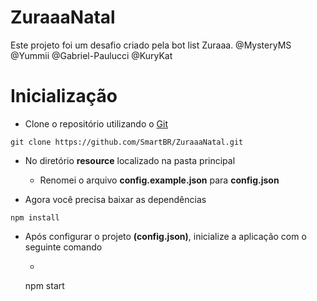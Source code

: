 # ZuraaaNatal
Este projeto foi um desafio criado pela bot list Zuraaa. @MysteryMS @Yummii @Gabriel-Paulucci @KuryKat

# Inicialização
- Clone o repositório utilizando o [Git](https://git-scm.com/downloads)
```git
git clone https://github.com/SmartBR/ZuraaaNatal.git
```


- No diretório **resource** localizado na pasta principal
  - Renomei o arquivo **config.example.json** para **config.json**
  

- Agora você precisa baixar as dependências
```rubi
npm install
```

- Após configurar o projeto **(config.json)**, inicialize a aplicação com o seguinte comando
  - ```bash
   npm start
   ```
